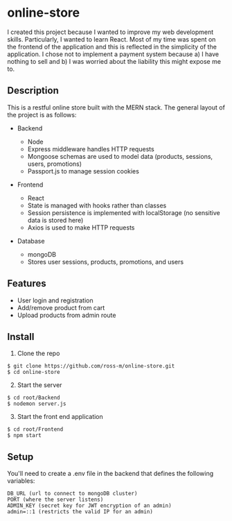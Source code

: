 # online-store
I created this project because I wanted to improve my web development skills. Particularly, I wanted to learn React. Most of my time was spent on the frontend of the application and this is reflected in the simplicity of the application. I chose not to implement a payment system because a) I have nothing to sell and b) I was worried about the liability this might expose me to. 

## Description
This is a restful online store built with the MERN stack. The 
general layout of the project is as follows:

* Backend
  * Node 
  * Express middleware handles HTTP requests
  * Mongoose schemas are used to model data (products, sessions, users, promotions)
  * Passport.js to manage session cookies
                  
* Frontend
  * React
  * State is managed with hooks rather than classes
  * Session persistence is implemented with localStorage (no sensitive data is stored here)
  * Axios is used to make HTTP requests
  
* Database
  * mongoDB 
  * Stores user sessions, products, promotions, and users

## Features
* User login and registration
* Add/remove product from cart
* Upload products from admin route

## Install
1. Clone the repo
```
$ git clone https://github.com/ross-m/online-store.git
$ cd online-store
```
2. Start the server
 ```
 $ cd root/Backend
 $ nodemon server.js
 ```
3. Start the front end application
 ```
 $ cd root/Frontend
 $ npm start
 ```
 
## Setup
You'll need to create a .env file in the backend that defines the following variables: 
```
DB_URL (url to connect to mongoDB cluster)
PORT (where the server listens)
ADMIN_KEY (secret key for JWT encryption of an admin)
admin=::1 (restricts the valid IP for an admin)
```

